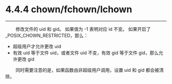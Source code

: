 # 4.4.4 chown/fchown/lchown
***

&emsp;&emsp;
修改文件的 uid 和 gid。
如果值为 -1 表明对应 id 不变。
如果开启了 \_POSIX\_CHOWN\_RESTRICTED，那么：

+ 超级用户才允许更改 uid
+ 有效 uid 等于文件 uid，或者文件 uid 不变，有效 gid 等于文件 gid，那么允许更改 gid

&emsp;&emsp;
同时需要注意的是，如果函数由非超级用户调用，设置 uid 和 gid 都会被清除。